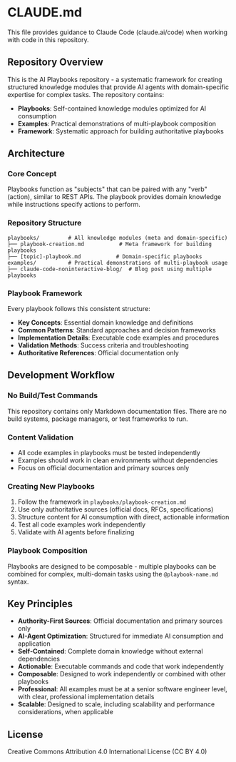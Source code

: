 # CLAUDE.md

This file provides guidance to Claude Code (claude.ai/code) when working with code in this repository.

## Repository Overview

This is the AI Playbooks repository - a systematic framework for creating structured knowledge modules that provide AI agents with domain-specific expertise for complex tasks. The repository contains:

- **Playbooks**: Self-contained knowledge modules optimized for AI consumption
- **Examples**: Practical demonstrations of multi-playbook composition  
- **Framework**: Systematic approach for building authoritative playbooks

## Architecture

### Core Concept
Playbooks function as "subjects" that can be paired with any "verb" (action), similar to REST APIs. The playbook provides domain knowledge while instructions specify actions to perform.

### Repository Structure
```
playbooks/         # All knowledge modules (meta and domain-specific)
├── playbook-creation.md           # Meta framework for building playbooks
├── [topic]-playbook.md           # Domain-specific playbooks
examples/          # Practical demonstrations of multi-playbook usage
├── claude-code-noninteractive-blog/  # Blog post using multiple playbooks
```

### Playbook Framework
Every playbook follows this consistent structure:
- **Key Concepts**: Essential domain knowledge and definitions
- **Common Patterns**: Standard approaches and decision frameworks
- **Implementation Details**: Executable code examples and procedures
- **Validation Methods**: Success criteria and troubleshooting
- **Authoritative References**: Official documentation only

## Development Workflow

### No Build/Test Commands
This repository contains only Markdown documentation files. There are no build systems, package managers, or test frameworks to run.

### Content Validation
- All code examples in playbooks must be tested independently
- Examples should work in clean environments without dependencies
- Focus on official documentation and primary sources only

### Creating New Playbooks
1. Follow the framework in `playbooks/playbook-creation.md`
2. Use only authoritative sources (official docs, RFCs, specifications)
3. Structure content for AI consumption with direct, actionable information
4. Test all code examples work independently
5. Validate with AI agents before finalizing

### Playbook Composition
Playbooks are designed to be composable - multiple playbooks can be combined for complex, multi-domain tasks using the `@playbook-name.md` syntax.

## Key Principles

- **Authority-First Sources**: Official documentation and primary sources only
- **AI-Agent Optimization**: Structured for immediate AI consumption and application  
- **Self-Contained**: Complete domain knowledge without external dependencies
- **Actionable**: Executable commands and code that work independently
- **Composable**: Designed to work independently or combined with other playbooks
- **Professional**: All examples must be at a senior software engineer level, with clear, professional implementation details
- **Scalable**: Designed to scale, including scalability and performance considerations, when applicable

## License

Creative Commons Attribution 4.0 International License (CC BY 4.0)